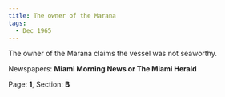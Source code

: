 ```yaml
---  
title: The owner of the Marana  
tags:  
  - Dec 1965  
---  
```

  
The owner of the Marana claims the vessel was not seaworthy.  
  
Newspapers: **Miami Morning News or The Miami Herald**  
  
Page: **1**, Section: **B** 
